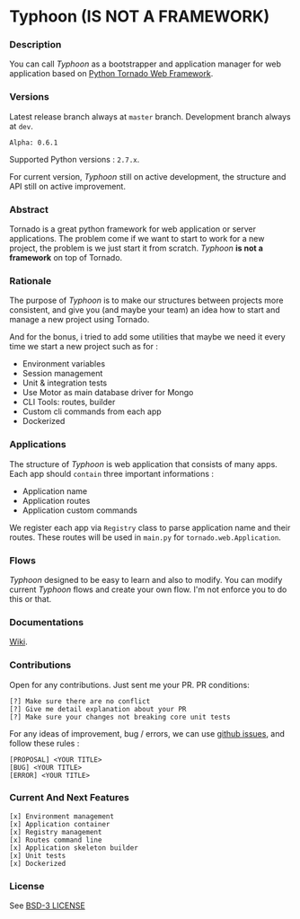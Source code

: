 # Typhoon (IS NOT A FRAMEWORK)

### Description

You can call _Typhoon_ as a bootstrapper and application manager for web application based on [Python Tornado Web Framework](http://www.tornadoweb.org).

### Versions

Latest release branch always at `master` branch.  Development branch always at `dev`.

```
Alpha: 0.6.1
```
Supported Python versions : `2.7.x`.

For current version, _Typhoon_ still on active development, the structure and API still on active
improvement.

### Abstract

Tornado is a great python framework for web application or server applications.  The problem come if we want to start to work for a new project, the problem is we just start it from scratch.  _Typhoon_ **is not a framework** on top of Tornado.

### Rationale

The purpose of _Typhoon_ is to make our structures between projects more consistent, and give you (and maybe your team) an idea how to start and manage a new project using Tornado.

And for the bonus, i tried to add some utilities that maybe we need it every time we start a new project such as for :


- Environment variables
- Session management
- Unit & integration tests
- Use Motor as main database driver for Mongo
- CLI Tools: routes, builder
- Custom cli commands from each app
- Dockerized

### Applications

The structure of _Typhoon_ is web application that consists of many apps.  Each app should `contain` three important informations :

- Application name
- Application routes
- Application custom commands

We register each app via `Registry` class to parse application name and their routes.  These routes will be used in `main.py` for `tornado.web.Application`.

### Flows 

_Typhoon_ designed to be easy to learn and also to modify.  You can modify current _Typhoon_ flows and create
your own flow.  I'm not enforce you to do this or that.

### Documentations

[Wiki](https://github.com/hiraq/typhoon/wiki).

### Contributions

Open for any contributions.  Just sent me your PR.  PR conditions:

```
[?] Make sure there are no conflict
[?] Give me detail explanation about your PR
[?] Make sure your changes not breaking core unit tests
```

For any ideas of improvement, bug / errors, we can use [github issues](https://github.com/hiraq/typhoon/issues), and follow these rules :

```
[PROPOSAL] <YOUR TITLE>
[BUG] <YOUR TITLE>
[ERROR] <YOUR TITLE>
```

### Current And Next Features

```
[x] Environment management
[x] Application container
[x] Registry management
[x] Routes command line
[x] Application skeleton builder
[x] Unit tests
[x] Dockerized
```

### License

See [BSD-3 LICENSE](https://github.com/hiraq/typhoon/blob/master/LICENSE)

